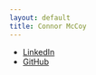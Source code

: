 ```yaml
---
layout: default
title: Connor McCoy
---
```


* [LinkedIn](https://www.linkedin.com/in/connor-mccoy-4137792a/)
* [GitHub](http://github.com/cmccoy)
